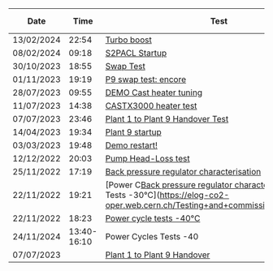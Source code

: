 
| Date       | Time        | Test                                                                                                                                                                                                              | Elog ID |
| ---------- | ----------- | ----------------------------------------------------------------------------------------------------------------------------------------------------------------------------------------------------------------- | ------- |
| 13/02/2024 | 22:54       | [Turbo boost](https://elog-co2-oper.web.cern.ch/Testing+and+commissioning+eLog/800)                                                                                                                               | 801     |
| 08/02/2024 | 09:18       | [S2PACL Startup](https://elog-co2-oper.web.cern.ch/Testing+and+commissioning+eLog/800)                                                                                                                            | 800     |
| 30/10/2023 | 18:55       | [Swap Test](https://elog-co2-oper.web.cern.ch/Testing+and+commissioning+eLog/780)                                                                                                                                 | 780     |
| 01/11/2023 | 19:19       | [P9 swap test: encore](https://elog-co2-oper.web.cern.ch/Testing+and+commissioning+eLog/781)                                                                                                                      | 781     |
| 28/07/2023 | 09:55       | [DEMO Cast heater tuning](https://elog-co2-oper.web.cern.ch/Testing+and+commissioning+eLog/764)                                                                                                                   | 764     |
| 11/07/2023 | 14:38       | [CASTX3000 heater test](https://elog-co2-oper.web.cern.ch/Testing+and+commissioning+eLog/753)                                                                                                                     | 753     |
| 07/07/2023 | 23:46       | [Plant 1 to Plant 9 Handover Test](https://elog-co2-oper.web.cern.ch/Testing+and+commissioning+eLog/751)                                                                                                          | 751     |
| 14/04/2023 | 19:34       | [Plant 9 startup](https://elog-co2-oper.web.cern.ch/Testing+and+commissioning+eLog/729)                                                                                                                           | 729     |
| 03/03/2023 | 19:48       | [Demo restart!](https://elog-co2-oper.web.cern.ch/Testing+and+commissioning+eLog/718)                                                                                                                             | 718     |
| 12/12/2022 | 20:03       | [Pump Head-Loss test](https://elog-co2-oper.web.cern.ch/Testing+and+commissioning+eLog/691)                                                                                                                       | 691     |
| 25/11/2022 | 17:19       | [Back pressure regulator characterisation](https://elog-co2-oper.web.cern.ch/Testing+and+commissioning+eLog/683)                                                                                                  | 683     |
| 22/11/2022 | 19:21       | [Power C[Back pressure regulator characterisation](https://elog-co2-oper.web.cern.ch/Testing+and+commissioning+eLog/683)ycling Tests -30°C](https://elog-co2-oper.web.cern.ch/Testing+and+commissioning+eLog/682) | 682     |
| 22/11/2022 | 18:23       | [Power cycle tests -40°C](https://elog-co2-oper.web.cern.ch/Testing+and+commissioning+eLog/681)                                                                                                                   | 681     |
| 24/11/2024 | 13:40-16:10 | Power Cycles Tests -40                                                                                                                                                                                            | NONE    |
| 07/07/2023 |             | [Plant 1 to Plant 9 Handover](https://elog-co2-oper.web.cern.ch/Testing+and+commissioning+eLog/751)                                                                                                               | 751     |
